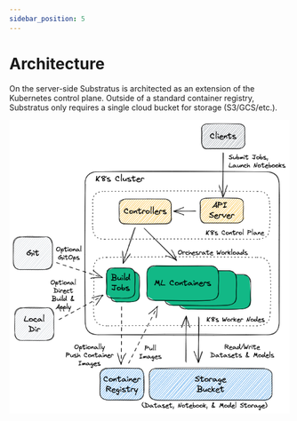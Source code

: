 ```yaml
---
sidebar_position: 5
---
```


# Architecture

On the server-side Substratus is architected as an extension of the Kubernetes control plane. Outside of a standard container registry, Substratus only requires a single cloud bucket for storage (S3/GCS/etc.).

<img src="/img/diagrams/architecture.excalidraw.png"></img>

